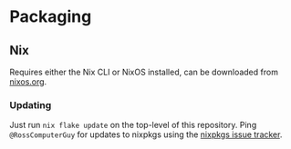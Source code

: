 # Packaging

## Nix

Requires either the Nix CLI or NixOS installed, can be downloaded from [nixos.org](https://nixos.org).

### Updating

Just run `nix flake update` on the top-level of this repository. Ping `@RossComputerGuy` for updates to nixpkgs using the [nixpkgs issue tracker](https://github.com/NixOS/nixpkgs/issues).
